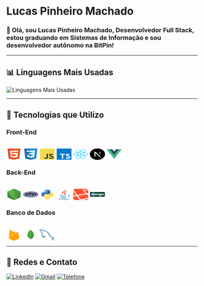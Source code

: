 # Lucas Pinheiro Machado

### 👋 Olá, sou Lucas Pinheiro Machado, Desenvolvedor Full Stack, estou graduando em Sistemas de Informação e sou desenvolvedor autônomo na BitPin!

---

## 📊 Linguagens Mais Usadas

![Linguagens Mais Usadas](https://github-readme-stats.vercel.app/api/top-langs/?username=LucasPinheiroMachado&layout=compact&theme=radical&langs_count=10)

---

## 🚀 Tecnologias que Utilizo

### Front-End
<div style="display: inline_block"><br>
  <img align="center" alt="HTML5" height="30" width="40" src="https://github.com/devicons/devicon/blob/master/icons/html5/html5-original.svg">
  <img align="center" alt="CSS3" height="30" width="40" src="https://github.com/devicons/devicon/blob/master/icons/css3/css3-original.svg">
  <img align="center" alt="JavaScript" height="30" width="40" src="https://github.com/devicons/devicon/blob/master/icons/javascript/javascript-original.svg">
  <img align="center" alt="TypeScript" height="30" width="40" src="https://github.com/devicons/devicon/blob/master/icons/typescript/typescript-original.svg">
  <img align="center" alt="React" height="30" width="40" src="https://github.com/devicons/devicon/blob/master/icons/react/react-original.svg">
  <img align="center" alt="Next.js" height="30" width="40" src="https://github.com/devicons/devicon/blob/master/icons/nextjs/nextjs-original.svg">
  <img align="center" alt="Vue.js" height="30" width="40" src="https://github.com/devicons/devicon/blob/master/icons/vuejs/vuejs-original.svg">
</div>

### Back-End
<div style="display: inline_block"><br>
  <img align="center" alt="Node.js" height="30" width="40" src="https://github.com/devicons/devicon/blob/master/icons/nodejs/nodejs-original.svg">
  <img align="center" alt="PHP" height="30" width="40" src="https://github.com/devicons/devicon/blob/master/icons/php/php-original.svg">
  <img align="center" alt="Python" height="30" width="40" src="https://github.com/devicons/devicon/blob/master/icons/python/python-original.svg">
  <img align="center" alt="Java" height="30" width="40" src="https://github.com/devicons/devicon/blob/master/icons/java/java-original.svg">
  <img align="center" alt="Laravel" height="30" width="40" src="https://github.com/devicons/devicon/blob/master/icons/laravel/laravel-plain.svg">
  <img align="center" alt="Django" height="30" width="40" src="https://github.com/devicons/devicon/blob/master/icons/django/django-original.svg">
</div>

### Banco de Dados
<div style="display: inline_block"><br>
  <img align="center" alt="Firebase" height="30" width="40" src="https://github.com/devicons/devicon/blob/master/icons/firebase/firebase-plain.svg">
  <img align="center" alt="MongoDB" height="30" width="40" src="https://github.com/devicons/devicon/blob/master/icons/mongodb/mongodb-original.svg">
  <img align="center" alt="MySQL" height="30" width="40" src="https://github.com/devicons/devicon/blob/master/icons/mysql/mysql-original.svg">
</div>

---

## 🔗 Redes e Contato

[![LinkedIn](https://img.shields.io/badge/-LinkedIn-blue?logo=linkedin&logoColor=white&style=flat-square)](https://www.linkedin.com/in/lucas-machado-ba1861319/)
[![Gmail](https://img.shields.io/badge/-Gmail-D14836?logo=gmail&logoColor=white&style=flat-square)](mailto:lucaslpma10@gmail.com)
[![Telefone](https://img.shields.io/badge/-WhatsApp-25D366?logo=whatsapp&logoColor=white&style=flat-square)](https://wa.me/5522998192570)
